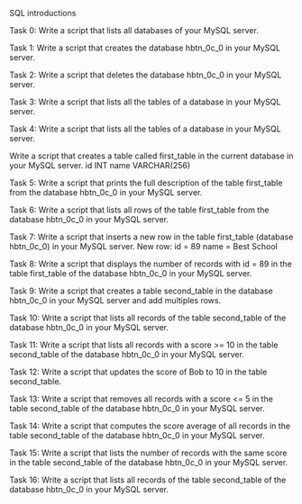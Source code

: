 SQL introductions

Task 0: Write a script that lists all databases of your MySQL server.

Task 1: Write a script that creates the database hbtn_0c_0 in your MySQL server.

Task 2: Write a script that deletes the database hbtn_0c_0 in your MySQL server.

Task 3: Write a script that lists all the tables of a database in your MySQL server.

Task 4: Write a script that lists all the tables of a database in your MySQL server.

Write a script that creates a table called first_table in the current database in your MySQL server.
        id INT
        name VARCHAR(256)

Task 5: Write a script that prints the full description of the table first_table from the database hbtn_0c_0 in your MySQL server.

Task 6: Write a script that lists all rows of the table first_table from the database hbtn_0c_0 in your MySQL server.

Task 7: Write a script that inserts a new row in the table first_table (database hbtn_0c_0) in your MySQL server.
    New row:
        id = 89
        name = Best School

Task 8: Write a script that displays the number of records with id = 89 in the table first_table of the database hbtn_0c_0 in your MySQL server.

Task 9: Write a script that creates a table second_table in the database hbtn_0c_0 in your MySQL server and add multiples rows.

Task 10: Write a script that lists all records of the table second_table of the database hbtn_0c_0 in your MySQL server.

Task 11: Write a script that lists all records with a score >= 10 in the table second_table of the database hbtn_0c_0 in your MySQL server.

Task 12: Write a script that updates the score of Bob to 10 in the table second_table.

Task 13: Write a script that removes all records with a score <= 5 in the table second_table of the database hbtn_0c_0 in your MySQL server.

Task 14: Write a script that computes the score average of all records in the table second_table of the database hbtn_0c_0 in your MySQL server.

Task 15: Write a script that lists the number of records with the same score in the table second_table of the database hbtn_0c_0 in your MySQL server.

Task 16: Write a script that lists all records of the table second_table of the database hbtn_0c_0 in your MySQL server.